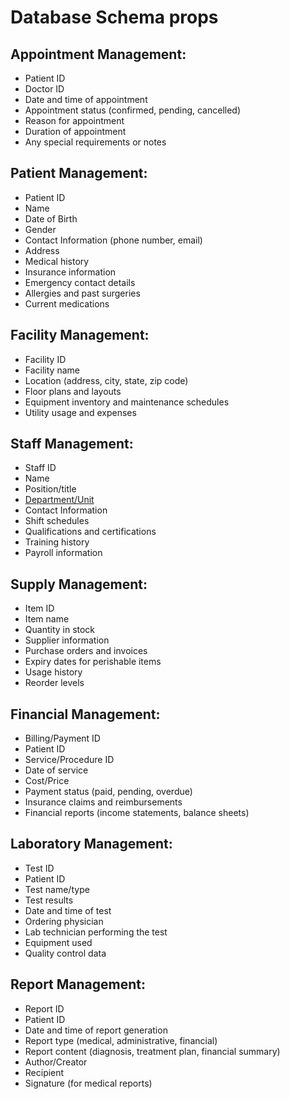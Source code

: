 # Database Schema props

## Appointment Management:

- Patient ID
- Doctor ID
- Date and time of appointment
- Appointment status (confirmed, pending, cancelled)
- Reason for appointment
- Duration of appointment
- Any special requirements or notes

## Patient Management:

- Patient ID
- Name
- Date of Birth
- Gender
- Contact Information (phone number, email)
- Address
- Medical history
- Insurance information
- Emergency contact details
- Allergies and past surgeries
- Current medications

## Facility Management:

- Facility ID
- Facility name
- Location (address, city, state, zip code)
- Floor plans and layouts
- Equipment inventory and maintenance schedules
- Utility usage and expenses

## Staff Management:

- Staff ID
- Name
- Position/title
- [Department/Unit](departments.md)
- Contact Information
- Shift schedules
- Qualifications and certifications
- Training history
- Payroll information

## Supply Management:

- Item ID
- Item name
- Quantity in stock
- Supplier information
- Purchase orders and invoices
- Expiry dates for perishable items
- Usage history
- Reorder levels


## Financial Management:

- Billing/Payment ID
- Patient ID
- Service/Procedure ID
- Date of service
- Cost/Price
- Payment status (paid, pending, overdue)
- Insurance claims and reimbursements
- Financial reports (income statements, balance sheets)

## Laboratory Management:

- Test ID
- Patient ID
- Test name/type
- Test results
- Date and time of test
- Ordering physician
- Lab technician performing the test
- Equipment used
- Quality control data

## Report Management:

- Report ID
- Patient ID
- Date and time of report generation
- Report type (medical, administrative, financial)
- Report content (diagnosis, treatment plan, financial summary)
- Author/Creator
- Recipient
- Signature (for medical reports)
